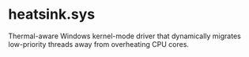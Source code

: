 # heatsink.sys
Thermal-aware Windows kernel-mode driver that dynamically migrates low-priority threads away from overheating CPU cores.

